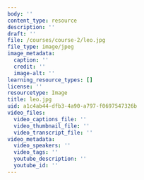 ```yaml
---
body: ''
content_type: resource
description: ''
draft: ''
file: /courses/course-2/leo.jpg
file_type: image/jpeg
image_metadata:
  caption: ''
  credit: ''
  image-alt: ''
learning_resource_types: []
license: ''
resourcetype: Image
title: leo.jpg
uid: a1c4ab44-dfb3-4a90-a797-f0697547326b
video_files:
  video_captions_file: ''
  video_thumbnail_file: ''
  video_transcript_file: ''
video_metadata:
  video_speakers: ''
  video_tags: ''
  youtube_description: ''
  youtube_id: ''
---
```

